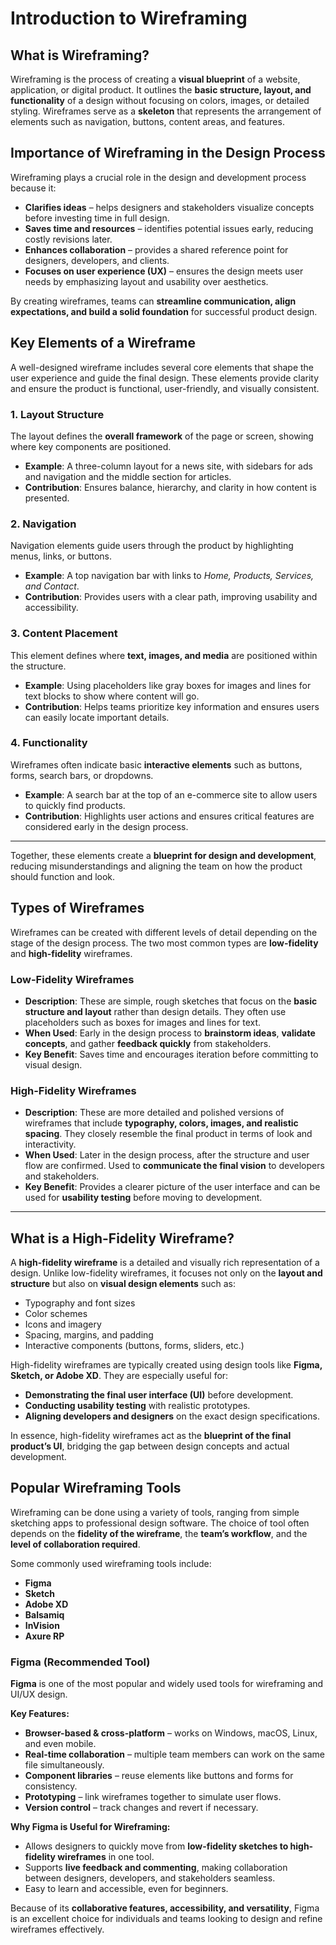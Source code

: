 # Introduction to Wireframing  

## What is Wireframing?  
Wireframing is the process of creating a **visual blueprint** of a website, application, or digital product. It outlines the **basic structure, layout, and functionality** of a design without focusing on colors, images, or detailed styling. Wireframes serve as a **skeleton** that represents the arrangement of elements such as navigation, buttons, content areas, and features.  

## Importance of Wireframing in the Design Process  
Wireframing plays a crucial role in the design and development process because it:  

- **Clarifies ideas** – helps designers and stakeholders visualize concepts before investing time in full design.  
- **Saves time and resources** – identifies potential issues early, reducing costly revisions later.  
- **Enhances collaboration** – provides a shared reference point for designers, developers, and clients.  
- **Focuses on user experience (UX)** – ensures the design meets user needs by emphasizing layout and usability over aesthetics.  

By creating wireframes, teams can **streamline communication, align expectations, and build a solid foundation** for successful product design.  

## Key Elements of a Wireframe  

A well-designed wireframe includes several core elements that shape the user experience and guide the final design. These elements provide clarity and ensure the product is functional, user-friendly, and visually consistent.  

### 1. Layout Structure  
The layout defines the **overall framework** of the page or screen, showing where key components are positioned.  
- **Example**: A three-column layout for a news site, with sidebars for ads and navigation and the middle section for articles.  
- **Contribution**: Ensures balance, hierarchy, and clarity in how content is presented.  

### 2. Navigation  
Navigation elements guide users through the product by highlighting menus, links, or buttons.  
- **Example**: A top navigation bar with links to *Home, Products, Services, and Contact*.  
- **Contribution**: Provides users with a clear path, improving usability and accessibility.  

### 3. Content Placement  
This element defines where **text, images, and media** are positioned within the structure.  
- **Example**: Using placeholders like gray boxes for images and lines for text blocks to show where content will go.  
- **Contribution**: Helps teams prioritize key information and ensures users can easily locate important details.  

### 4. Functionality  
Wireframes often indicate basic **interactive elements** such as buttons, forms, search bars, or dropdowns.  
- **Example**: A search bar at the top of an e-commerce site to allow users to quickly find products.  
- **Contribution**: Highlights user actions and ensures critical features are considered early in the design process.  

---  

Together, these elements create a **blueprint for design and development**, reducing misunderstandings and aligning the team on how the product should function and look.

## Types of Wireframes  

Wireframes can be created with different levels of detail depending on the stage of the design process. The two most common types are **low-fidelity** and **high-fidelity** wireframes.  

### Low-Fidelity Wireframes  
- **Description**: These are simple, rough sketches that focus on the **basic structure and layout** rather than design details. They often use placeholders such as boxes for images and lines for text.  
- **When Used**: Early in the design process to **brainstorm ideas**, **validate concepts**, and gather **feedback quickly** from stakeholders.  
- **Key Benefit**: Saves time and encourages iteration before committing to visual design.  

### High-Fidelity Wireframes  
- **Description**: These are more detailed and polished versions of wireframes that include **typography, colors, images, and realistic spacing**. They closely resemble the final product in terms of look and interactivity.  
- **When Used**: Later in the design process, after the structure and user flow are confirmed. Used to **communicate the final vision** to developers and stakeholders.  
- **Key Benefit**: Provides a clearer picture of the user interface and can be used for **usability testing** before moving to development.  

---

## What is a High-Fidelity Wireframe?  

A **high-fidelity wireframe** is a detailed and visually rich representation of a design. Unlike low-fidelity wireframes, it focuses not only on the **layout and structure** but also on **visual design elements** such as:  

- Typography and font sizes  
- Color schemes  
- Icons and imagery  
- Spacing, margins, and padding  
- Interactive components (buttons, forms, sliders, etc.)  

High-fidelity wireframes are typically created using design tools like **Figma, Sketch, or Adobe XD**. They are especially useful for:  

- **Demonstrating the final user interface (UI)** before development.  
- **Conducting usability testing** with realistic prototypes.  
- **Aligning developers and designers** on the exact design specifications.  

In essence, high-fidelity wireframes act as the **blueprint of the final product’s UI**, bridging the gap between design concepts and actual development.  

## Popular Wireframing Tools  

Wireframing can be done using a variety of tools, ranging from simple sketching apps to professional design software. The choice of tool often depends on the **fidelity of the wireframe**, the **team’s workflow**, and the **level of collaboration required**.  

Some commonly used wireframing tools include:  
- **Figma**  
- **Sketch**  
- **Adobe XD**  
- **Balsamiq**  
- **InVision**  
- **Axure RP**  

### Figma (Recommended Tool)  
**Figma** is one of the most popular and widely used tools for wireframing and UI/UX design.  

**Key Features:**  
- **Browser-based & cross-platform** – works on Windows, macOS, Linux, and even mobile.  
- **Real-time collaboration** – multiple team members can work on the same file simultaneously.  
- **Component libraries** – reuse elements like buttons and forms for consistency.  
- **Prototyping** – link wireframes together to simulate user flows.  
- **Version control** – track changes and revert if necessary.  

**Why Figma is Useful for Wireframing:**  
- Allows designers to quickly move from **low-fidelity sketches to high-fidelity wireframes** in one tool.  
- Supports **live feedback and commenting**, making collaboration between designers, developers, and stakeholders seamless.  
- Easy to learn and accessible, even for beginners.  

Because of its **collaborative features, accessibility, and versatility**, Figma is an excellent choice for individuals and teams looking to design and refine wireframes effectively.  

  

